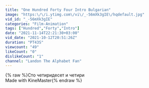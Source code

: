 ```yaml
---
title: "One Hundred Forty Four Intro Bulgarian"
image: "https:\/\/i.ytimg.com\/vi\/_-56mXk3gIE\/hqdefault.jpg"
vid_id: "_-56mXk3gIE"
categories: "Film-Animation"
tags: ["Hundred","Forty","Intro"]
date: "2021-11-14T22:21:30+03:00"
vid_date: "2021-10-12T20:51:26Z"
duration: "PT43S"
viewcount: "49"
likeCount: "0"
dislikeCount: "1"
channel: "Landon The Alphabet Fan"
---
```

{% raw %}Сто четиридесет и четири<br />Made with KineMaster{% endraw %}
